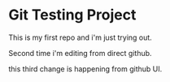 # Git Testing Project

This is my first repo and i'm just trying out.

Second time i'm editing from direct github.

this third change is happening from github UI.
